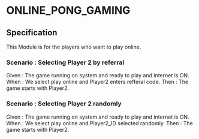 # ONLINE_PONG_GAMING

## Specification

This Module is for the players who want to play online.

### Scenario : Selecting Player 2 by referral

Given : The game running on system and ready to play and internet is ON.
When : We select play online and Player2 enters refferal code.
Then : The game starts with Player2.

### Scenario : Selecting Player 2 randomly

Given : The game running on system and ready to play and internet is ON.
When : We select play online and Player2_ID selected randomly.
Then : The game starts with Player2.
